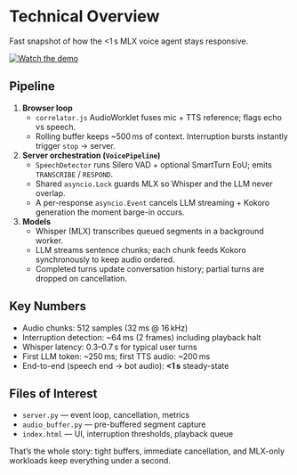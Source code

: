 # Technical Overview

Fast snapshot of how the <1 s MLX voice agent stays responsive.

[![Watch the demo](https://img.youtube.com/vi/6IEK2fXB_ok/0.jpg)](https://www.youtube.com/watch?v=6IEK2fXB_ok)

## Pipeline
1. **Browser loop**
   - `correlator.js` AudioWorklet fuses mic + TTS reference; flags echo vs speech.
   - Rolling buffer keeps ~500 ms of context. Interruption bursts instantly trigger `stop` → server.
2. **Server orchestration (`VoicePipeline`)**
   - `SpeechDetector` runs Silero VAD + optional SmartTurn EoU; emits `TRANSCRIBE` / `RESPOND`.
   - Shared `asyncio.Lock` guards MLX so Whisper and the LLM never overlap.
   - A per-response `asyncio.Event` cancels LLM streaming + Kokoro generation the moment barge-in occurs.
3. **Models**
   - Whisper (MLX) transcribes queued segments in a background worker.
   - LLM streams sentence chunks; each chunk feeds Kokoro synchronously to keep audio ordered.
   - Completed turns update conversation history; partial turns are dropped on cancellation.

## Key Numbers
- Audio chunks: 512 samples (32 ms @ 16 kHz)
- Interruption detection: ~64 ms (2 frames) including playback halt
- Whisper latency: 0.3–0.7 s for typical user turns
- First LLM token: ~250 ms; first TTS audio: ~200 ms
- End-to-end (speech end → bot audio): **<1 s** steady-state

## Files of Interest
- `server.py` — event loop, cancellation, metrics
- `audio_buffer.py` — pre-buffered segment capture
- `index.html` — UI, interruption thresholds, playback queue

That’s the whole story: tight buffers, immediate cancellation, and MLX-only workloads keep everything under a second.
